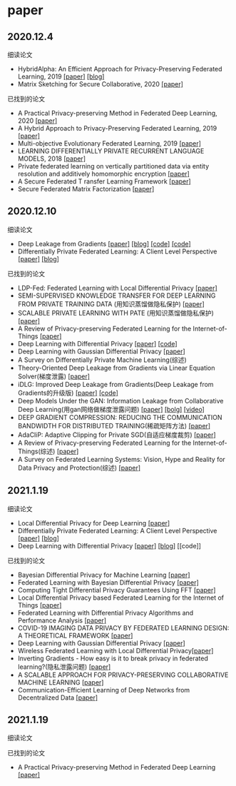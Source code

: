 # paper<br>

## 2020.12.4<br>
细读论文<br>
* HybridAlpha: An Efficient Approach for Privacy-Preserving Federated Learning, 2019 [[paper]](https://arxiv.org/pdf/1912.05897.pdf) [[blog]](https://blog.csdn.net/qq_39715243/article/details/113447711)<br>
* Matrix Sketching for Secure Collaborative, 2020 [[paper]](https://arxiv.org/pdf/1909.11201v3.pdf)<br>

已找到的论文<br>
* A Practical Privacy-preserving Method in Federated Deep Learning, 2020 [[paper]](https://arxiv.org/pdf/2002.09843v3.pdf)<br>
* A Hybrid Approach to Privacy-Preserving Federated Learning, 2019 [[paper]](https://arxiv.org/pdf/1812.03224v2.pdf)<br>
* Multi-objective Evolutionary Federated Learning, 2019 [[paper]](https://arxiv.org/pdf/1812.07478v2.pdf)<br>
* LEARNING DIFFERENTIALLY PRIVATE RECURRENT LANGUAGE MODELS, 2018 [[paper]](https://arxiv.org/pdf/1710.06963v3.pdf)<br>
* Private federated learning on vertically partitioned data via entity resolution and additively homomorphic encryption [[paper]](https://arxiv.org/pdf/1711.10677v1.pdf)<br>
* A Secure Federated T ransfer Learning Framework [[paper]](https://arxiv.org/pdf/1812.03337v2.pdf)<br>
* Secure Federated Matrix Factorization [[paper]](https://arxiv.org/pdf/1906.05108v1.pdf)<br>

## 2020.12.10<br>
细读论文<br>
* Deep Leakage from Gradients [[paper]](https://arxiv.org/pdf/1906.08935v2.pdf) [[blog]](https://blog.csdn.net/qq_39715243/article/details/111396724) [[code]](https://github.com/niklausliu/deep-leakage-from-gradients) [[code]](https://gist.github.com/Lyken17/91b81526a8245a028d4f85ccc9191884)<br>
* Differentially Private Federated Learning: A Client Level Perspective [[paper]](https://arxiv.org/pdf/1712.07557v2.pdf) [[blog]](https://blog.csdn.net/qq_39715243/article/details/113138060)<br>

已找到的论文<br>
* LDP-Fed: Federated Learning with Local Differential Privacy [[paper]](https://arxiv.org/pdf/2006.03637v1.pdf)<br>
* SEMI-SUPERVISED KNOWLEDGE TRANSFER FOR DEEP LEARNING FROM PRIVATE TRAINING DATA (用知识蒸馏做隐私保护) [[paper]](https://arxiv.org/pdf/1610.05755v4.pdf)<br>
* SCALABLE PRIVATE LEARNING WITH PATE (用知识蒸馏做隐私保护) [[paper]](https://arxiv.org/pdf/1802.08908v1.pdf)<br>
* A Review of Privacy-preserving Federated Learning for the Internet-of-Things [[paper]](https://arxiv.org/pdf/2004.11794v2.pdf)<br>
* Deep Learning with Differential Privacy [[paper]](https://arxiv.org/pdf/1607.00133v2.pdf) [[code]](https://github.com/mayank5695/Differential-Privacy)<br>
* Deep Learning with Gaussian Differential Privacy [[paper]](https://arxiv.org/pdf/1911.11607v3.pdf)<br>
* A Survey on Differentially Private Machine Learning(综述)<br>
* Theory-Oriented Deep Leakage from Gradients via Linear Equation Solver(梯度泄露) [[paper]](https://arxiv.org/pdf/2010.13356v1.pdf)<br>
* iDLG: Improved Deep Leakage from Gradients(Deep Leakage from Gradients的升级版) [[paper]](https://arxiv.org/pdf/2001.02610v1.pdf) [[code]](https://github.com/PatrickZH/Improved-Deep-Leakage-from-Gradients)<br>
* Deep Models Under the GAN: Information Leakage from Collaborative Deep Learning(用gan网络做梯度泄露问题) [[paper]](https://arxiv.org/pdf/1702.07464v3.pdf) [[bolg]](https://www.cnblogs.com/lucifer1997/p/11280430.html) [[video]](https://www.bilibili.com/video/av754203808/)<br>
* DEEP GRADIENT COMPRESSION: REDUCING THE COMMUNICATION BANDWIDTH FOR DISTRIBUTED TRAINING(稀疏矩阵方法) [[paper]](https://arxiv.org/pdf/1712.01887v3.pdf)<br>
* AdaCliP: Adaptive Clipping for Private SGD(自适应梯度裁剪) [[paper]](https://arxiv.org/pdf/1908.07643v2.pdf)<br>
* A Review of Privacy-preserving Federated Learning for the Internet-of-Things(综述) [[paper]](https://arxiv.org/pdf/2004.11794v2.pdf)<br>
* A Survey on Federated Learning Systems: Vision, Hype and Reality for Data Privacy and Protection(综述) [[paper]](https://arxiv.org/pdf/1907.09693v4.pdf)<br>

## 2021.1.19<br>
细读论文<br>
* Local Differential Privacy for Deep Learning [[paper]](https://arxiv.org/pdf/1908.02997v3.pdf)<br>
* Differentially Private Federated Learning: A Client Level Perspective [[paper]](https://arxiv.org/pdf/1712.07557v2.pdf) [[blog]](https://blog.csdn.net/qq_39715243/article/details/113138060)<br>
* Deep Learning with Differential Privacy [[paper]](https://arxiv.org/pdf/1607.00133v2.pdf) [[blog]](https://blog.csdn.net/qq_39715243/article/details/113137913) [[code]]<br>

已找到的论文<br>
* Bayesian Differential Privacy for Machine Learning [[paper]](https://arxiv.org/pdf/1901.09697v5.pdf)<br>
* Federated Learning with Bayesian Differential Privacy [[paper]](https://arxiv.org/pdf/1911.10071v1.pdf)<br>
* Computing Tight Differential Privacy Guarantees Using FFT [[paper]](https://arxiv.org/pdf/1906.03049v2.pdf)<br>
* Local Differential Privacy based Federated Learning for the Internet of Things [[paper]](https://arxiv.org/pdf/2004.08856v2.pdf)<br>
* Federated Learning with Differential Privacy Algorithms and Performance Analysis [[paper]](https://arxiv.org/pdf/1911.00222v2.pdf)<br>
* COVID-19 IMAGING DATA PRIVACY BY FEDERATED LEARNING DESIGN: A THEORETICAL FRAMEWORK [[paper]](https://arxiv.org/pdf/2010.06177v1.pdf)<br>
* Deep Learning with Gaussian Differential Privacy [[paper]](https://arxiv.org/pdf/1911.11607v3.pdf)<br>
* Wireless Federated Learning with Local Differential Privacy[[paper]](https://arxiv.org/pdf/2002.05151v1.pdf)<br>
* Inverting Gradients - How easy is it to break privacy in federated learning?(隐私泄露问题) [[paper]](https://arxiv.org/pdf/2003.14053v2.pdf)<br>
* A SCALABLE APPROACH FOR PRIVACY-PRESERVING COLLABORATIVE MACHINE LEARNING [[paper]](https://arxiv.org/pdf/2011.01963v1.pdf)<br>
* Communication-Efficient Learning of Deep Networks from Decentralized Data [[paper]](https://arxiv.org/pdf/1602.05629v3.pdf)<br>

## 2021.1.19<br>
细读论文<br>

已找到的论文<br>
* A Practical Privacy-preserving Method in Federated Deep Learning [[paper]](https://arxiv.org/pdf/2002.09843v3.pdf)<br>


